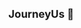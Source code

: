 ## JourneyUs 🌠
<style>
::selection {
  background-color: rgba(255, 255, 255, 0.5);
  color: #fff;
}
</style>
